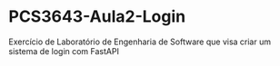 # PCS3643-Aula2-Login
Exercício de Laboratório de Engenharia de Software que visa criar um sistema de login com FastAPI
